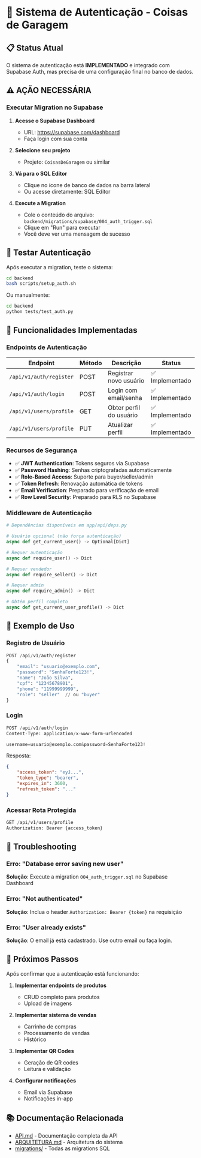 # 🔐 Sistema de Autenticação - Coisas de Garagem

## 📋 Status Atual

O sistema de autenticação está **IMPLEMENTADO** e integrado com Supabase Auth, mas precisa de uma configuração final no banco de dados.

## ⚠️ AÇÃO NECESSÁRIA

### Executar Migration no Supabase

1. **Acesse o Supabase Dashboard**
   - URL: https://supabase.com/dashboard
   - Faça login com sua conta

2. **Selecione seu projeto**
   - Projeto: `CoisasDeGaragem` ou similar

3. **Vá para o SQL Editor**
   - Clique no ícone de banco de dados na barra lateral
   - Ou acesse diretamente: SQL Editor

4. **Execute a Migration**
   - Cole o conteúdo do arquivo: `backend/migrations/supabase/004_auth_trigger.sql`
   - Clique em "Run" para executar
   - Você deve ver uma mensagem de sucesso

## 🧪 Testar Autenticação

Após executar a migration, teste o sistema:

```bash
cd backend
bash scripts/setup_auth.sh
```

Ou manualmente:

```bash
cd backend
python tests/test_auth.py
```

## 🔧 Funcionalidades Implementadas

### Endpoints de Autenticação

| Endpoint | Método | Descrição | Status |
|----------|--------|-----------|--------|
| `/api/v1/auth/register` | POST | Registrar novo usuário | ✅ Implementado |
| `/api/v1/auth/login` | POST | Login com email/senha | ✅ Implementado |
| `/api/v1/users/profile` | GET | Obter perfil do usuário | ✅ Implementado |
| `/api/v1/users/profile` | PUT | Atualizar perfil | ✅ Implementado |

### Recursos de Segurança

- ✅ **JWT Authentication**: Tokens seguros via Supabase
- ✅ **Password Hashing**: Senhas criptografadas automaticamente
- ✅ **Role-Based Access**: Suporte para buyer/seller/admin
- ✅ **Token Refresh**: Renovação automática de tokens
- ✅ **Email Verification**: Preparado para verificação de email
- ✅ **Row Level Security**: Preparado para RLS no Supabase

### Middleware de Autenticação

```python
# Dependências disponíveis em app/api/deps.py

# Usuário opcional (não força autenticação)
async def get_current_user() -> Optional[Dict]

# Requer autenticação
async def require_user() -> Dict

# Requer vendedor
async def require_seller() -> Dict

# Requer admin
async def require_admin() -> Dict

# Obtém perfil completo
async def get_current_user_profile() -> Dict
```

## 📝 Exemplo de Uso

### Registro de Usuário

```python
POST /api/v1/auth/register
{
    "email": "usuario@exemplo.com",
    "password": "SenhaForte123!",
    "name": "João Silva",
    "cpf": "12345678901",
    "phone": "11999999999",
    "role": "seller"  // ou "buyer"
}
```

### Login

```python
POST /api/v1/auth/login
Content-Type: application/x-www-form-urlencoded

username=usuario@exemplo.com&password=SenhaForte123!
```

Resposta:
```json
{
    "access_token": "eyJ...",
    "token_type": "bearer",
    "expires_in": 3600,
    "refresh_token": "..."
}
```

### Acessar Rota Protegida

```python
GET /api/v1/users/profile
Authorization: Bearer {access_token}
```

## 🐛 Troubleshooting

### Erro: "Database error saving new user"

**Solução**: Execute a migration `004_auth_trigger.sql` no Supabase Dashboard

### Erro: "Not authenticated"

**Solução**: Inclua o header `Authorization: Bearer {token}` na requisição

### Erro: "User already exists"

**Solução**: O email já está cadastrado. Use outro email ou faça login.

## 🚀 Próximos Passos

Após confirmar que a autenticação está funcionando:

1. **Implementar endpoints de produtos**
   - CRUD completo para produtos
   - Upload de imagens

2. **Implementar sistema de vendas**
   - Carrinho de compras
   - Processamento de vendas
   - Histórico

3. **Implementar QR Codes**
   - Geração de QR codes
   - Leitura e validação

4. **Configurar notificações**
   - Email via Supabase
   - Notificações in-app

## 📚 Documentação Relacionada

- [API.md](API.md) - Documentação completa da API
- [ARQUITETURA.md](ARQUITETURA.md) - Arquitetura do sistema
- [migrations/](migrations/) - Todas as migrations SQL